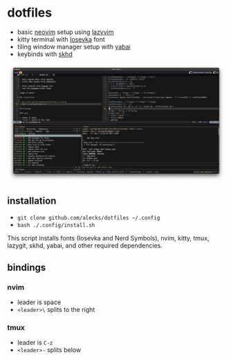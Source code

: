 # dotfiles

- basic [neovim](https://neovim.io) setup using [lazyvim](https://lazyvim.org)
- kitty terminal with [Iosevka](https://github.com/be5invis/Iosevka) font
- tiling window manager setup with [yabai](https://github.com/koekeishiya/yabai)
- keybinds with [skhd](https://github.com/koekeishiya/skhd)

![image of editor](./image.png)

## installation

- `git clone github.com/alecks/dotfiles ~/.config`
- `bash ./.config/install.sh`

This script installs fonts (Iosevka and Nerd Symbols), nvim, kitty, tmux, lazygit, skhd, yabai, and other required dependencies.

## bindings

### nvim

- leader is space
- `<leader>\` splits to the right

### tmux

- leader is `C-z`
- `<leader>-` splits below
